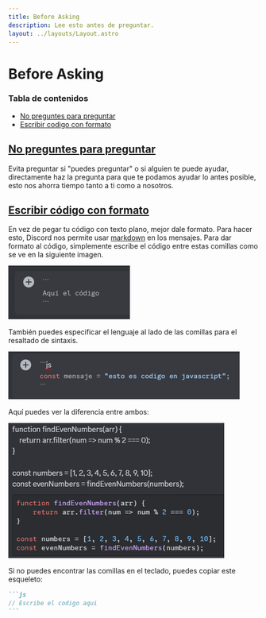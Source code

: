 ```yaml
---
title: Before Asking
description: Lee esto antes de preguntar.
layout: ../layouts/Layout.astro
---
```

# Before Asking

### Tabla de contenidos
- [No preguntes para preguntar](#no-preguntes-para-preguntar)
- [Escribir codigo con formato](#escribir-codigo-con-formato)

## [No preguntes para preguntar](#no-preguntes-para-preguntar)

Evita preguntar si "puedes preguntar" o si alguien te puede ayudar, directamente haz la pregunta para que te podamos ayudar lo antes posible, esto nos ahorra tiempo tanto a ti como a nosotros.

## [Escribir código con formato](#escribir-codigo-con-formato)

En vez de pegar tu código con texto plano, mejor dale formato. Para hacer esto, Discord nos permite usar [markdown](https://markdown.es/) en los mensajes. Para dar formato al código, simplemente escribe el código entre estas comillas como se ve en la siguiente imagen.

![Comillas con las que hay que envolver el codigo](../images/code-format-tutorial.png)

También puedes especificar el lenguaje al lado de las comillas para el resaltado de sintaxis.

![Comillas con las que hay que envolver el codigo junto a la especificación del lenguaje](../images/code-format-tutorial-lang.png)

Aquí puedes ver la diferencia entre ambos:

![Comparación entre codigo sin formatear y formateado](../images/code-format.png)

Si no puedes encontrar las comillas en el teclado, puedes copiar este esqueleto:

````md
```js
// Escribe el codigo aqui
```
````